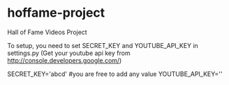 # hoffame-project
Hall of Fame Videos Project


To setup, you need to set SECRET_KEY and YOUTUBE_API_KEY in settings.py (Get your youtube api key from http://console.developers.google.com/)

SECRET_KEY='abcd'  #you are free to add any value
YOUTUBE_API_KEY='<your-api-key>'
